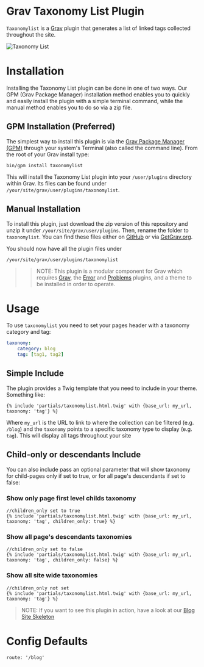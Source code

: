 # Grav Taxonomy List Plugin

`Taxonomylist` is a [Grav](http://github.com/getgrav/grav) plugin that generates a list of linked tags collected throughout	the site.

![Taxonomy List](assets/readme_1.png)

# Installation

Installing the Taxonomy List plugin can be done in one of two ways. Our GPM (Grav Package Manager) installation method enables you to quickly and easily install the plugin with a simple terminal command, while the manual method enables you to do so via a zip file.

## GPM Installation (Preferred)

The simplest way to install this plugin is via the [Grav Package Manager (GPM)](http://learn.getgrav.org/advanced/grav-gpm) through your system's Terminal (also called the command line).  From the root of your Grav install type:

    bin/gpm install taxonomylist

This will install the Taxonomy List plugin into your `/user/plugins` directory within Grav. Its files can be found under `/your/site/grav/user/plugins/taxonomylist`.

## Manual Installation

To install this plugin, just download the zip version of this repository and unzip it under `/your/site/grav/user/plugins`. Then, rename the folder to `taxonomylist`. You can find these files either on [GitHub](https://github.com/getgrav/grav-plugin-taxonomylist) or via [GetGrav.org](http://getgrav.org/downloads/plugins#extras).

You should now have all the plugin files under

    /your/site/grav/user/plugins/taxonomylist
	
>> NOTE: This plugin is a modular component for Grav which requires [Grav](http://github.com/getgrav/grav), the [Error](https://github.com/getgrav/grav-plugin-error) and [Problems](https://github.com/getgrav/grav-plugin-problems) plugins, and a theme to be installed in order to operate.

# Usage

To use `taxonomylist` you need to set your pages header with a  taxonomy category and tag:

```yaml
taxonomy:
    category: blog
    tag: [tag1, tag2]
```

## Simple Include

The plugin provides a Twig template that you need to include in your theme. Something like:

```twig
{% include 'partials/taxonomylist.html.twig' with {base_url: my_url, taxonomy: 'tag'} %}
```

Where `my_url` is the URL to link to where the collection can be filtered (e.g. `/blog`) and the `taxonomy` points to a specific taxonomy type to display (e.g. `tag`). This will display all tags throughout your site

## Child-only or descendants Include

You can also include pass an optional parameter that will show taxonomy for child-pages only if set to true, or for all page's descendants if set to false:

### Show only page first level childs taxonomy
```twig
//children_only set to true
{% include 'partials/taxonomylist.html.twig' with {base_url: my_url, taxonomy: 'tag', children_only: true} %}
```
### Show all page's descendants taxonomies
```twig
//children_only set to false
{% include 'partials/taxonomylist.html.twig' with {base_url: my_url, taxonomy: 'tag', children_only: false} %}
```

### Show all site wide taxonomies 
```twig
//children_only not set
{% include 'partials/taxonomylist.html.twig' with {base_url: my_url, taxonomy: 'tag'} %}

```

> NOTE: If you want to see this plugin in action, have a look at our [Blog Site Skeleton](http://github.com/grav/grav-skeleton-blog-site/archive/master.zip)



# Config Defaults
```
route: '/blog'
```

